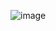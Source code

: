 ![image](https://user-images.githubusercontent.com/66316315/137941945-86282aa0-9e4d-49ac-948e-303afd4e6bf0.png)
